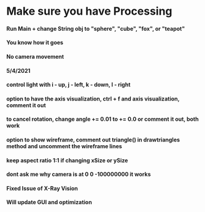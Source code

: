 # Make sure you have Processing

#### Run Main + change String obj to "sphere", "cube", "fox", or "teapot"
#### You know how it goes
#### No camera movement

#### 
#### 5/4/2021
#### control light with i - up, j - left, k - down, l - right
#### option to have the axis visualization, ctrl + f and axis visualization, comment it out
#### to cancel rotation, change angle += 0.01 to += 0.0 or comment it out, both work
#### option to show wireframe, comment out triangle() in drawtriangles method and uncomment the wireframe lines
#### keep aspect ratio 1:1 if changing xSize or ySize
#### dont ask me why camera is at 0 0 -100000000 it works
#### Fixed Issue of X-Ray Vision
#### Will update GUI and optimization
